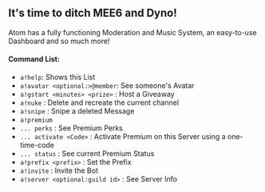 ## It's time to ditch MEE6 and Dyno!

Atom has a fully functioning Moderation and Music System, an easy-to-use Dashboard and
so much more!

#### Command List:
- `a!help`: Shows this List
- `a!avatar <optional:>@member`: See someone's Avatar
- `a!gstart <minutes> <prize>` : Host a Giveaway
- `a!nuke` : Delete and recreate the current channel
- `a!snipe` : Snipe a deleted Message
- `a!premium`
-   `... perks` : See Premium Perks
-   `... activate <Code>` : Activate Premium on this Server using a one-time-code
-   `... status` : See current Premium Status
- `a!prefix <prefix>` : Set the Prefix
- `a!invite` : Invite the Bot
- `a!server <optional:guild id>` : See Server Info

